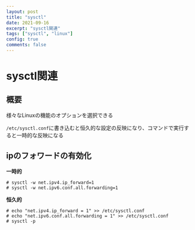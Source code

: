 ```yaml
---
layout: post
title: "sysctl"
date: 2021-09-16
excerpt: "sysctl関連"
tags: ["sysctl", "linux"]
config: true
comments: false
---
```


# sysctl関連

## 概要
様々なLinuxの機能のオプションを選択できる  

`/etc/sysctl.conf`に書き込むと恒久的な設定の反映になり、コマンドで実行すると一時的な反映になる  

## ipのフォワードの有効化

**一時的**  

```console
# sysctl -w net.ipv4.ip_forward=1
# sysctl -w net.ipv6.conf.all.forwarding=1
```

**恒久的**  

```console
# echo "net.ipv4.ip_forward = 1" >> /etc/sysctl.conf
# echo "net.ipv6.conf.all.forwarding = 1" >> /etc/sysctl.conf
# sysctl -p 
```

